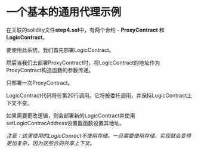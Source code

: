 # 一个基本的通用代理示例

在关联的solidity文件**step4.sol**中，有两个合约 - **ProxyContract** 和 **LogicContract**。

要使用此系统，我们首先部署LogicContract。

然后当我们去部署ProxyContract时，将LogicContract的地址作为ProxyContract构造函数的参数传递。

只部署一次ProxyContract。

LogicContract代码将在第20行调用。它将被委托调用，并保持LogicContract上下文不变。

如果需要更改逻辑，则会部署新的LogicContract并使用setLogicContracAddress设置器函数设置其地址。

*注意：这里使用的LogicConract不使用存储。一旦需要使用存储，实现就会变得更加复杂，因为这些合同共享上下文。*